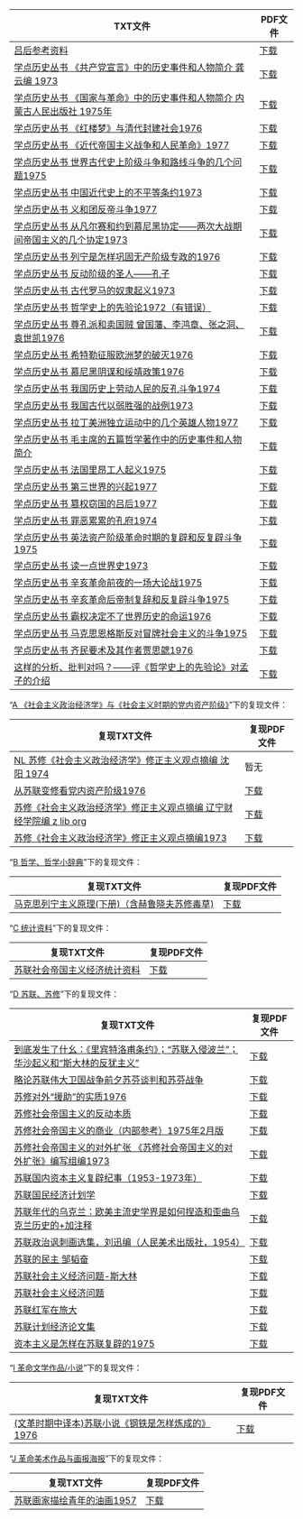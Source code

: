 | TXT文件 | PDF文件 |
| ------- | ------- |
| [吕后参考资料](K%20%E4%B8%96%E7%95%8C%E5%8F%B2/%E5%AD%A6%E7%82%B9%E5%8E%86%E5%8F%B2%E4%B8%9B%E4%B9%A6/%E5%90%95%E5%90%8E%E5%8F%82%E8%80%83%E8%B5%84%E6%96%99.txt) | [下载](K%20%E4%B8%96%E7%95%8C%E5%8F%B2/%E5%AD%A6%E7%82%B9%E5%8E%86%E5%8F%B2%E4%B8%9B%E4%B9%A6/%E5%90%95%E5%90%8E%E5%8F%82%E8%80%83%E8%B5%84%E6%96%99.pdf) |
| [学点历史丛书 《共产党宣言》中的历史事件和人物简介 龚云编 1973](K%20%E4%B8%96%E7%95%8C%E5%8F%B2/%E5%AD%A6%E7%82%B9%E5%8E%86%E5%8F%B2%E4%B8%9B%E4%B9%A6/%E5%AD%A6%E7%82%B9%E5%8E%86%E5%8F%B2%E4%B8%9B%E4%B9%A6%20%E3%80%8A%E5%85%B1%E4%BA%A7%E5%85%9A%E5%AE%A3%E8%A8%80%E3%80%8B%E4%B8%AD%E7%9A%84%E5%8E%86%E5%8F%B2%E4%BA%8B%E4%BB%B6%E5%92%8C%E4%BA%BA%E7%89%A9%E7%AE%80%E4%BB%8B%20%E9%BE%9A%E4%BA%91%E7%BC%96%201973.txt) | [下载](K%20%E4%B8%96%E7%95%8C%E5%8F%B2/%E5%AD%A6%E7%82%B9%E5%8E%86%E5%8F%B2%E4%B8%9B%E4%B9%A6/%E5%AD%A6%E7%82%B9%E5%8E%86%E5%8F%B2%E4%B8%9B%E4%B9%A6%20%E3%80%8A%E5%85%B1%E4%BA%A7%E5%85%9A%E5%AE%A3%E8%A8%80%E3%80%8B%E4%B8%AD%E7%9A%84%E5%8E%86%E5%8F%B2%E4%BA%8B%E4%BB%B6%E5%92%8C%E4%BA%BA%E7%89%A9%E7%AE%80%E4%BB%8B%20%E9%BE%9A%E4%BA%91%E7%BC%96%201973.pdf) |
| [学点历史丛书 《国家与革命》中的历史事件和人物简介 内蒙古人民出版社 1975年](K%20%E4%B8%96%E7%95%8C%E5%8F%B2/%E5%AD%A6%E7%82%B9%E5%8E%86%E5%8F%B2%E4%B8%9B%E4%B9%A6/%E5%AD%A6%E7%82%B9%E5%8E%86%E5%8F%B2%E4%B8%9B%E4%B9%A6%20%E3%80%8A%E5%9B%BD%E5%AE%B6%E4%B8%8E%E9%9D%A9%E5%91%BD%E3%80%8B%E4%B8%AD%E7%9A%84%E5%8E%86%E5%8F%B2%E4%BA%8B%E4%BB%B6%E5%92%8C%E4%BA%BA%E7%89%A9%E7%AE%80%E4%BB%8B%20%E5%86%85%E8%92%99%E5%8F%A4%E4%BA%BA%E6%B0%91%E5%87%BA%E7%89%88%E7%A4%BE%201975%E5%B9%B4.txt) | [下载](K%20%E4%B8%96%E7%95%8C%E5%8F%B2/%E5%AD%A6%E7%82%B9%E5%8E%86%E5%8F%B2%E4%B8%9B%E4%B9%A6/%E5%AD%A6%E7%82%B9%E5%8E%86%E5%8F%B2%E4%B8%9B%E4%B9%A6%20%E3%80%8A%E5%9B%BD%E5%AE%B6%E4%B8%8E%E9%9D%A9%E5%91%BD%E3%80%8B%E4%B8%AD%E7%9A%84%E5%8E%86%E5%8F%B2%E4%BA%8B%E4%BB%B6%E5%92%8C%E4%BA%BA%E7%89%A9%E7%AE%80%E4%BB%8B%20%E5%86%85%E8%92%99%E5%8F%A4%E4%BA%BA%E6%B0%91%E5%87%BA%E7%89%88%E7%A4%BE%201975%E5%B9%B4.pdf) |
| [学点历史丛书 《红楼梦》与清代封建社会1976](K%20%E4%B8%96%E7%95%8C%E5%8F%B2/%E5%AD%A6%E7%82%B9%E5%8E%86%E5%8F%B2%E4%B8%9B%E4%B9%A6/%E5%AD%A6%E7%82%B9%E5%8E%86%E5%8F%B2%E4%B8%9B%E4%B9%A6%20%E3%80%8A%E7%BA%A2%E6%A5%BC%E6%A2%A6%E3%80%8B%E4%B8%8E%E6%B8%85%E4%BB%A3%E5%B0%81%E5%BB%BA%E7%A4%BE%E4%BC%9A1976.txt) | [下载](K%20%E4%B8%96%E7%95%8C%E5%8F%B2/%E5%AD%A6%E7%82%B9%E5%8E%86%E5%8F%B2%E4%B8%9B%E4%B9%A6/%E5%AD%A6%E7%82%B9%E5%8E%86%E5%8F%B2%E4%B8%9B%E4%B9%A6%20%E3%80%8A%E7%BA%A2%E6%A5%BC%E6%A2%A6%E3%80%8B%E4%B8%8E%E6%B8%85%E4%BB%A3%E5%B0%81%E5%BB%BA%E7%A4%BE%E4%BC%9A1976.pdf) |
| [学点历史丛书 《近代帝国主义战争和人民革命》1977](K%20%E4%B8%96%E7%95%8C%E5%8F%B2/%E5%AD%A6%E7%82%B9%E5%8E%86%E5%8F%B2%E4%B8%9B%E4%B9%A6/%E5%AD%A6%E7%82%B9%E5%8E%86%E5%8F%B2%E4%B8%9B%E4%B9%A6%20%E3%80%8A%E8%BF%91%E4%BB%A3%E5%B8%9D%E5%9B%BD%E4%B8%BB%E4%B9%89%E6%88%98%E4%BA%89%E5%92%8C%E4%BA%BA%E6%B0%91%E9%9D%A9%E5%91%BD%E3%80%8B1977.txt) | [下载](K%20%E4%B8%96%E7%95%8C%E5%8F%B2/%E5%AD%A6%E7%82%B9%E5%8E%86%E5%8F%B2%E4%B8%9B%E4%B9%A6/%E5%AD%A6%E7%82%B9%E5%8E%86%E5%8F%B2%E4%B8%9B%E4%B9%A6%20%E3%80%8A%E8%BF%91%E4%BB%A3%E5%B8%9D%E5%9B%BD%E4%B8%BB%E4%B9%89%E6%88%98%E4%BA%89%E5%92%8C%E4%BA%BA%E6%B0%91%E9%9D%A9%E5%91%BD%E3%80%8B1977.pdf) |
| [学点历史丛书 世界古代史上阶级斗争和路线斗争的几个问题1975](K%20%E4%B8%96%E7%95%8C%E5%8F%B2/%E5%AD%A6%E7%82%B9%E5%8E%86%E5%8F%B2%E4%B8%9B%E4%B9%A6/%E5%AD%A6%E7%82%B9%E5%8E%86%E5%8F%B2%E4%B8%9B%E4%B9%A6%20%E4%B8%96%E7%95%8C%E5%8F%A4%E4%BB%A3%E5%8F%B2%E4%B8%8A%E9%98%B6%E7%BA%A7%E6%96%97%E4%BA%89%E5%92%8C%E8%B7%AF%E7%BA%BF%E6%96%97%E4%BA%89%E7%9A%84%E5%87%A0%E4%B8%AA%E9%97%AE%E9%A2%981975.txt) | [下载](K%20%E4%B8%96%E7%95%8C%E5%8F%B2/%E5%AD%A6%E7%82%B9%E5%8E%86%E5%8F%B2%E4%B8%9B%E4%B9%A6/%E5%AD%A6%E7%82%B9%E5%8E%86%E5%8F%B2%E4%B8%9B%E4%B9%A6%20%E4%B8%96%E7%95%8C%E5%8F%A4%E4%BB%A3%E5%8F%B2%E4%B8%8A%E9%98%B6%E7%BA%A7%E6%96%97%E4%BA%89%E5%92%8C%E8%B7%AF%E7%BA%BF%E6%96%97%E4%BA%89%E7%9A%84%E5%87%A0%E4%B8%AA%E9%97%AE%E9%A2%981975.pdf) |
| [学点历史丛书 中国近代史上的不平等条约1973](K%20%E4%B8%96%E7%95%8C%E5%8F%B2/%E5%AD%A6%E7%82%B9%E5%8E%86%E5%8F%B2%E4%B8%9B%E4%B9%A6/%E5%AD%A6%E7%82%B9%E5%8E%86%E5%8F%B2%E4%B8%9B%E4%B9%A6%20%E4%B8%AD%E5%9B%BD%E8%BF%91%E4%BB%A3%E5%8F%B2%E4%B8%8A%E7%9A%84%E4%B8%8D%E5%B9%B3%E7%AD%89%E6%9D%A1%E7%BA%A61973.txt) | [下载](K%20%E4%B8%96%E7%95%8C%E5%8F%B2/%E5%AD%A6%E7%82%B9%E5%8E%86%E5%8F%B2%E4%B8%9B%E4%B9%A6/%E5%AD%A6%E7%82%B9%E5%8E%86%E5%8F%B2%E4%B8%9B%E4%B9%A6%20%E4%B8%AD%E5%9B%BD%E8%BF%91%E4%BB%A3%E5%8F%B2%E4%B8%8A%E7%9A%84%E4%B8%8D%E5%B9%B3%E7%AD%89%E6%9D%A1%E7%BA%A61973.pdf) |
| [学点历史丛书 义和团反帝斗争1977](K%20%E4%B8%96%E7%95%8C%E5%8F%B2/%E5%AD%A6%E7%82%B9%E5%8E%86%E5%8F%B2%E4%B8%9B%E4%B9%A6/%E5%AD%A6%E7%82%B9%E5%8E%86%E5%8F%B2%E4%B8%9B%E4%B9%A6%20%E4%B9%89%E5%92%8C%E5%9B%A2%E5%8F%8D%E5%B8%9D%E6%96%97%E4%BA%891977.txt) | [下载](K%20%E4%B8%96%E7%95%8C%E5%8F%B2/%E5%AD%A6%E7%82%B9%E5%8E%86%E5%8F%B2%E4%B8%9B%E4%B9%A6/%E5%AD%A6%E7%82%B9%E5%8E%86%E5%8F%B2%E4%B8%9B%E4%B9%A6%20%E4%B9%89%E5%92%8C%E5%9B%A2%E5%8F%8D%E5%B8%9D%E6%96%97%E4%BA%891977.pdf) |
| [学点历史丛书 从凡尔赛和约到慕尼黑协定——两次大战期间帝国主义的几个协定1973](K%20%E4%B8%96%E7%95%8C%E5%8F%B2/%E5%AD%A6%E7%82%B9%E5%8E%86%E5%8F%B2%E4%B8%9B%E4%B9%A6/%E5%AD%A6%E7%82%B9%E5%8E%86%E5%8F%B2%E4%B8%9B%E4%B9%A6%20%E4%BB%8E%E5%87%A1%E5%B0%94%E8%B5%9B%E5%92%8C%E7%BA%A6%E5%88%B0%E6%85%95%E5%B0%BC%E9%BB%91%E5%8D%8F%E5%AE%9A%E2%80%94%E2%80%94%E4%B8%A4%E6%AC%A1%E5%A4%A7%E6%88%98%E6%9C%9F%E9%97%B4%E5%B8%9D%E5%9B%BD%E4%B8%BB%E4%B9%89%E7%9A%84%E5%87%A0%E4%B8%AA%E5%8D%8F%E5%AE%9A1973.txt) | [下载](K%20%E4%B8%96%E7%95%8C%E5%8F%B2/%E5%AD%A6%E7%82%B9%E5%8E%86%E5%8F%B2%E4%B8%9B%E4%B9%A6/%E5%AD%A6%E7%82%B9%E5%8E%86%E5%8F%B2%E4%B8%9B%E4%B9%A6%20%E4%BB%8E%E5%87%A1%E5%B0%94%E8%B5%9B%E5%92%8C%E7%BA%A6%E5%88%B0%E6%85%95%E5%B0%BC%E9%BB%91%E5%8D%8F%E5%AE%9A%E2%80%94%E2%80%94%E4%B8%A4%E6%AC%A1%E5%A4%A7%E6%88%98%E6%9C%9F%E9%97%B4%E5%B8%9D%E5%9B%BD%E4%B8%BB%E4%B9%89%E7%9A%84%E5%87%A0%E4%B8%AA%E5%8D%8F%E5%AE%9A1973.pdf) |
| [学点历史丛书 列宁是怎样巩固无产阶级专政的1976](K%20%E4%B8%96%E7%95%8C%E5%8F%B2/%E5%AD%A6%E7%82%B9%E5%8E%86%E5%8F%B2%E4%B8%9B%E4%B9%A6/%E5%AD%A6%E7%82%B9%E5%8E%86%E5%8F%B2%E4%B8%9B%E4%B9%A6%20%E5%88%97%E5%AE%81%E6%98%AF%E6%80%8E%E6%A0%B7%E5%B7%A9%E5%9B%BA%E6%97%A0%E4%BA%A7%E9%98%B6%E7%BA%A7%E4%B8%93%E6%94%BF%E7%9A%841976.txt) | [下载](K%20%E4%B8%96%E7%95%8C%E5%8F%B2/%E5%AD%A6%E7%82%B9%E5%8E%86%E5%8F%B2%E4%B8%9B%E4%B9%A6/%E5%AD%A6%E7%82%B9%E5%8E%86%E5%8F%B2%E4%B8%9B%E4%B9%A6%20%E5%88%97%E5%AE%81%E6%98%AF%E6%80%8E%E6%A0%B7%E5%B7%A9%E5%9B%BA%E6%97%A0%E4%BA%A7%E9%98%B6%E7%BA%A7%E4%B8%93%E6%94%BF%E7%9A%841976.pdf) |
| [学点历史丛书 反动阶级的圣人——孔子](K%20%E4%B8%96%E7%95%8C%E5%8F%B2/%E5%AD%A6%E7%82%B9%E5%8E%86%E5%8F%B2%E4%B8%9B%E4%B9%A6/%E5%AD%A6%E7%82%B9%E5%8E%86%E5%8F%B2%E4%B8%9B%E4%B9%A6%20%E5%8F%8D%E5%8A%A8%E9%98%B6%E7%BA%A7%E7%9A%84%E5%9C%A3%E4%BA%BA%E2%80%94%E2%80%94%E5%AD%94%E5%AD%90.txt) | [下载](K%20%E4%B8%96%E7%95%8C%E5%8F%B2/%E5%AD%A6%E7%82%B9%E5%8E%86%E5%8F%B2%E4%B8%9B%E4%B9%A6/%E5%AD%A6%E7%82%B9%E5%8E%86%E5%8F%B2%E4%B8%9B%E4%B9%A6%20%E5%8F%8D%E5%8A%A8%E9%98%B6%E7%BA%A7%E7%9A%84%E5%9C%A3%E4%BA%BA%E2%80%94%E2%80%94%E5%AD%94%E5%AD%90.pdf) |
| [学点历史丛书 古代罗马的奴隶起义1973](K%20%E4%B8%96%E7%95%8C%E5%8F%B2/%E5%AD%A6%E7%82%B9%E5%8E%86%E5%8F%B2%E4%B8%9B%E4%B9%A6/%E5%AD%A6%E7%82%B9%E5%8E%86%E5%8F%B2%E4%B8%9B%E4%B9%A6%20%E5%8F%A4%E4%BB%A3%E7%BD%97%E9%A9%AC%E7%9A%84%E5%A5%B4%E9%9A%B6%E8%B5%B7%E4%B9%891973.txt) | [下载](K%20%E4%B8%96%E7%95%8C%E5%8F%B2/%E5%AD%A6%E7%82%B9%E5%8E%86%E5%8F%B2%E4%B8%9B%E4%B9%A6/%E5%AD%A6%E7%82%B9%E5%8E%86%E5%8F%B2%E4%B8%9B%E4%B9%A6%20%E5%8F%A4%E4%BB%A3%E7%BD%97%E9%A9%AC%E7%9A%84%E5%A5%B4%E9%9A%B6%E8%B5%B7%E4%B9%891973.pdf) |
| [学点历史丛书 哲学史上的先验论1972（有错误）](K%20%E4%B8%96%E7%95%8C%E5%8F%B2/%E5%AD%A6%E7%82%B9%E5%8E%86%E5%8F%B2%E4%B8%9B%E4%B9%A6/%E5%AD%A6%E7%82%B9%E5%8E%86%E5%8F%B2%E4%B8%9B%E4%B9%A6%20%E5%93%B2%E5%AD%A6%E5%8F%B2%E4%B8%8A%E7%9A%84%E5%85%88%E9%AA%8C%E8%AE%BA1972%EF%BC%88%E6%9C%89%E9%94%99%E8%AF%AF%EF%BC%89.txt) | [下载](K%20%E4%B8%96%E7%95%8C%E5%8F%B2/%E5%AD%A6%E7%82%B9%E5%8E%86%E5%8F%B2%E4%B8%9B%E4%B9%A6/%E5%AD%A6%E7%82%B9%E5%8E%86%E5%8F%B2%E4%B8%9B%E4%B9%A6%20%E5%93%B2%E5%AD%A6%E5%8F%B2%E4%B8%8A%E7%9A%84%E5%85%88%E9%AA%8C%E8%AE%BA1972%EF%BC%88%E6%9C%89%E9%94%99%E8%AF%AF%EF%BC%89.pdf) |
| [学点历史丛书 尊孔派和卖国贼  曾国藩、李鸿章、张之洞、袁世凯1976](K%20%E4%B8%96%E7%95%8C%E5%8F%B2/%E5%AD%A6%E7%82%B9%E5%8E%86%E5%8F%B2%E4%B8%9B%E4%B9%A6/%E5%AD%A6%E7%82%B9%E5%8E%86%E5%8F%B2%E4%B8%9B%E4%B9%A6%20%E5%B0%8A%E5%AD%94%E6%B4%BE%E5%92%8C%E5%8D%96%E5%9B%BD%E8%B4%BC%20%20%E6%9B%BE%E5%9B%BD%E8%97%A9%E3%80%81%E6%9D%8E%E9%B8%BF%E7%AB%A0%E3%80%81%E5%BC%A0%E4%B9%8B%E6%B4%9E%E3%80%81%E8%A2%81%E4%B8%96%E5%87%AF1976.txt) | [下载](K%20%E4%B8%96%E7%95%8C%E5%8F%B2/%E5%AD%A6%E7%82%B9%E5%8E%86%E5%8F%B2%E4%B8%9B%E4%B9%A6/%E5%AD%A6%E7%82%B9%E5%8E%86%E5%8F%B2%E4%B8%9B%E4%B9%A6%20%E5%B0%8A%E5%AD%94%E6%B4%BE%E5%92%8C%E5%8D%96%E5%9B%BD%E8%B4%BC%20%20%E6%9B%BE%E5%9B%BD%E8%97%A9%E3%80%81%E6%9D%8E%E9%B8%BF%E7%AB%A0%E3%80%81%E5%BC%A0%E4%B9%8B%E6%B4%9E%E3%80%81%E8%A2%81%E4%B8%96%E5%87%AF1976.pdf) |
| [学点历史丛书 希特勒征服欧洲梦的破灭1976](K%20%E4%B8%96%E7%95%8C%E5%8F%B2/%E5%AD%A6%E7%82%B9%E5%8E%86%E5%8F%B2%E4%B8%9B%E4%B9%A6/%E5%AD%A6%E7%82%B9%E5%8E%86%E5%8F%B2%E4%B8%9B%E4%B9%A6%20%E5%B8%8C%E7%89%B9%E5%8B%92%E5%BE%81%E6%9C%8D%E6%AC%A7%E6%B4%B2%E6%A2%A6%E7%9A%84%E7%A0%B4%E7%81%AD1976.txt) | [下载](K%20%E4%B8%96%E7%95%8C%E5%8F%B2/%E5%AD%A6%E7%82%B9%E5%8E%86%E5%8F%B2%E4%B8%9B%E4%B9%A6/%E5%AD%A6%E7%82%B9%E5%8E%86%E5%8F%B2%E4%B8%9B%E4%B9%A6%20%E5%B8%8C%E7%89%B9%E5%8B%92%E5%BE%81%E6%9C%8D%E6%AC%A7%E6%B4%B2%E6%A2%A6%E7%9A%84%E7%A0%B4%E7%81%AD1976.pdf) |
| [学点历史丛书 慕尼黑阴谋和绥靖政策1976](K%20%E4%B8%96%E7%95%8C%E5%8F%B2/%E5%AD%A6%E7%82%B9%E5%8E%86%E5%8F%B2%E4%B8%9B%E4%B9%A6/%E5%AD%A6%E7%82%B9%E5%8E%86%E5%8F%B2%E4%B8%9B%E4%B9%A6%20%E6%85%95%E5%B0%BC%E9%BB%91%E9%98%B4%E8%B0%8B%E5%92%8C%E7%BB%A5%E9%9D%96%E6%94%BF%E7%AD%961976.txt) | [下载](K%20%E4%B8%96%E7%95%8C%E5%8F%B2/%E5%AD%A6%E7%82%B9%E5%8E%86%E5%8F%B2%E4%B8%9B%E4%B9%A6/%E5%AD%A6%E7%82%B9%E5%8E%86%E5%8F%B2%E4%B8%9B%E4%B9%A6%20%E6%85%95%E5%B0%BC%E9%BB%91%E9%98%B4%E8%B0%8B%E5%92%8C%E7%BB%A5%E9%9D%96%E6%94%BF%E7%AD%961976.pdf) |
| [学点历史丛书 我国历史上劳动人民的反孔斗争1974](K%20%E4%B8%96%E7%95%8C%E5%8F%B2/%E5%AD%A6%E7%82%B9%E5%8E%86%E5%8F%B2%E4%B8%9B%E4%B9%A6/%E5%AD%A6%E7%82%B9%E5%8E%86%E5%8F%B2%E4%B8%9B%E4%B9%A6%20%E6%88%91%E5%9B%BD%E5%8E%86%E5%8F%B2%E4%B8%8A%E5%8A%B3%E5%8A%A8%E4%BA%BA%E6%B0%91%E7%9A%84%E5%8F%8D%E5%AD%94%E6%96%97%E4%BA%891974.txt) | [下载](K%20%E4%B8%96%E7%95%8C%E5%8F%B2/%E5%AD%A6%E7%82%B9%E5%8E%86%E5%8F%B2%E4%B8%9B%E4%B9%A6/%E5%AD%A6%E7%82%B9%E5%8E%86%E5%8F%B2%E4%B8%9B%E4%B9%A6%20%E6%88%91%E5%9B%BD%E5%8E%86%E5%8F%B2%E4%B8%8A%E5%8A%B3%E5%8A%A8%E4%BA%BA%E6%B0%91%E7%9A%84%E5%8F%8D%E5%AD%94%E6%96%97%E4%BA%891974.pdf) |
| [学点历史丛书 我国古代以弱胜强的战例1973](K%20%E4%B8%96%E7%95%8C%E5%8F%B2/%E5%AD%A6%E7%82%B9%E5%8E%86%E5%8F%B2%E4%B8%9B%E4%B9%A6/%E5%AD%A6%E7%82%B9%E5%8E%86%E5%8F%B2%E4%B8%9B%E4%B9%A6%20%E6%88%91%E5%9B%BD%E5%8F%A4%E4%BB%A3%E4%BB%A5%E5%BC%B1%E8%83%9C%E5%BC%BA%E7%9A%84%E6%88%98%E4%BE%8B1973.txt) | [下载](K%20%E4%B8%96%E7%95%8C%E5%8F%B2/%E5%AD%A6%E7%82%B9%E5%8E%86%E5%8F%B2%E4%B8%9B%E4%B9%A6/%E5%AD%A6%E7%82%B9%E5%8E%86%E5%8F%B2%E4%B8%9B%E4%B9%A6%20%E6%88%91%E5%9B%BD%E5%8F%A4%E4%BB%A3%E4%BB%A5%E5%BC%B1%E8%83%9C%E5%BC%BA%E7%9A%84%E6%88%98%E4%BE%8B1973.pdf) |
| [学点历史丛书 拉丁美洲独立运动中的几个英雄人物1977](K%20%E4%B8%96%E7%95%8C%E5%8F%B2/%E5%AD%A6%E7%82%B9%E5%8E%86%E5%8F%B2%E4%B8%9B%E4%B9%A6/%E5%AD%A6%E7%82%B9%E5%8E%86%E5%8F%B2%E4%B8%9B%E4%B9%A6%20%E6%8B%89%E4%B8%81%E7%BE%8E%E6%B4%B2%E7%8B%AC%E7%AB%8B%E8%BF%90%E5%8A%A8%E4%B8%AD%E7%9A%84%E5%87%A0%E4%B8%AA%E8%8B%B1%E9%9B%84%E4%BA%BA%E7%89%A91977.txt) | [下载](K%20%E4%B8%96%E7%95%8C%E5%8F%B2/%E5%AD%A6%E7%82%B9%E5%8E%86%E5%8F%B2%E4%B8%9B%E4%B9%A6/%E5%AD%A6%E7%82%B9%E5%8E%86%E5%8F%B2%E4%B8%9B%E4%B9%A6%20%E6%8B%89%E4%B8%81%E7%BE%8E%E6%B4%B2%E7%8B%AC%E7%AB%8B%E8%BF%90%E5%8A%A8%E4%B8%AD%E7%9A%84%E5%87%A0%E4%B8%AA%E8%8B%B1%E9%9B%84%E4%BA%BA%E7%89%A91977.pdf) |
| [学点历史丛书 毛主席的五篇哲学著作中的历史事件和人物简介](K%20%E4%B8%96%E7%95%8C%E5%8F%B2/%E5%AD%A6%E7%82%B9%E5%8E%86%E5%8F%B2%E4%B8%9B%E4%B9%A6/%E5%AD%A6%E7%82%B9%E5%8E%86%E5%8F%B2%E4%B8%9B%E4%B9%A6%20%E6%AF%9B%E4%B8%BB%E5%B8%AD%E7%9A%84%E4%BA%94%E7%AF%87%E5%93%B2%E5%AD%A6%E8%91%97%E4%BD%9C%E4%B8%AD%E7%9A%84%E5%8E%86%E5%8F%B2%E4%BA%8B%E4%BB%B6%E5%92%8C%E4%BA%BA%E7%89%A9%E7%AE%80%E4%BB%8B.txt) | [下载](K%20%E4%B8%96%E7%95%8C%E5%8F%B2/%E5%AD%A6%E7%82%B9%E5%8E%86%E5%8F%B2%E4%B8%9B%E4%B9%A6/%E5%AD%A6%E7%82%B9%E5%8E%86%E5%8F%B2%E4%B8%9B%E4%B9%A6%20%E6%AF%9B%E4%B8%BB%E5%B8%AD%E7%9A%84%E4%BA%94%E7%AF%87%E5%93%B2%E5%AD%A6%E8%91%97%E4%BD%9C%E4%B8%AD%E7%9A%84%E5%8E%86%E5%8F%B2%E4%BA%8B%E4%BB%B6%E5%92%8C%E4%BA%BA%E7%89%A9%E7%AE%80%E4%BB%8B.pdf) |
| [学点历史丛书 法国里昂工人起义1975](K%20%E4%B8%96%E7%95%8C%E5%8F%B2/%E5%AD%A6%E7%82%B9%E5%8E%86%E5%8F%B2%E4%B8%9B%E4%B9%A6/%E5%AD%A6%E7%82%B9%E5%8E%86%E5%8F%B2%E4%B8%9B%E4%B9%A6%20%E6%B3%95%E5%9B%BD%E9%87%8C%E6%98%82%E5%B7%A5%E4%BA%BA%E8%B5%B7%E4%B9%891975.txt) | [下载](K%20%E4%B8%96%E7%95%8C%E5%8F%B2/%E5%AD%A6%E7%82%B9%E5%8E%86%E5%8F%B2%E4%B8%9B%E4%B9%A6/%E5%AD%A6%E7%82%B9%E5%8E%86%E5%8F%B2%E4%B8%9B%E4%B9%A6%20%E6%B3%95%E5%9B%BD%E9%87%8C%E6%98%82%E5%B7%A5%E4%BA%BA%E8%B5%B7%E4%B9%891975.pdf) |
| [学点历史丛书 第三世界的兴起1977](K%20%E4%B8%96%E7%95%8C%E5%8F%B2/%E5%AD%A6%E7%82%B9%E5%8E%86%E5%8F%B2%E4%B8%9B%E4%B9%A6/%E5%AD%A6%E7%82%B9%E5%8E%86%E5%8F%B2%E4%B8%9B%E4%B9%A6%20%E7%AC%AC%E4%B8%89%E4%B8%96%E7%95%8C%E7%9A%84%E5%85%B4%E8%B5%B71977.txt) | [下载](K%20%E4%B8%96%E7%95%8C%E5%8F%B2/%E5%AD%A6%E7%82%B9%E5%8E%86%E5%8F%B2%E4%B8%9B%E4%B9%A6/%E5%AD%A6%E7%82%B9%E5%8E%86%E5%8F%B2%E4%B8%9B%E4%B9%A6%20%E7%AC%AC%E4%B8%89%E4%B8%96%E7%95%8C%E7%9A%84%E5%85%B4%E8%B5%B71977.pdf) |
| [学点历史丛书 篡权窃国的吕后1977](K%20%E4%B8%96%E7%95%8C%E5%8F%B2/%E5%AD%A6%E7%82%B9%E5%8E%86%E5%8F%B2%E4%B8%9B%E4%B9%A6/%E5%AD%A6%E7%82%B9%E5%8E%86%E5%8F%B2%E4%B8%9B%E4%B9%A6%20%E7%AF%A1%E6%9D%83%E7%AA%83%E5%9B%BD%E7%9A%84%E5%90%95%E5%90%8E1977.txt) | [下载](K%20%E4%B8%96%E7%95%8C%E5%8F%B2/%E5%AD%A6%E7%82%B9%E5%8E%86%E5%8F%B2%E4%B8%9B%E4%B9%A6/%E5%AD%A6%E7%82%B9%E5%8E%86%E5%8F%B2%E4%B8%9B%E4%B9%A6%20%E7%AF%A1%E6%9D%83%E7%AA%83%E5%9B%BD%E7%9A%84%E5%90%95%E5%90%8E1977.pdf) |
| [学点历史丛书 罪恶累累的孔府1974](K%20%E4%B8%96%E7%95%8C%E5%8F%B2/%E5%AD%A6%E7%82%B9%E5%8E%86%E5%8F%B2%E4%B8%9B%E4%B9%A6/%E5%AD%A6%E7%82%B9%E5%8E%86%E5%8F%B2%E4%B8%9B%E4%B9%A6%20%E7%BD%AA%E6%81%B6%E7%B4%AF%E7%B4%AF%E7%9A%84%E5%AD%94%E5%BA%9C1974.txt) | [下载](K%20%E4%B8%96%E7%95%8C%E5%8F%B2/%E5%AD%A6%E7%82%B9%E5%8E%86%E5%8F%B2%E4%B8%9B%E4%B9%A6/%E5%AD%A6%E7%82%B9%E5%8E%86%E5%8F%B2%E4%B8%9B%E4%B9%A6%20%E7%BD%AA%E6%81%B6%E7%B4%AF%E7%B4%AF%E7%9A%84%E5%AD%94%E5%BA%9C1974.pdf) |
| [学点历史丛书 英法资产阶级革命时期的复辟和反复辟斗争1975](K%20%E4%B8%96%E7%95%8C%E5%8F%B2/%E5%AD%A6%E7%82%B9%E5%8E%86%E5%8F%B2%E4%B8%9B%E4%B9%A6/%E5%AD%A6%E7%82%B9%E5%8E%86%E5%8F%B2%E4%B8%9B%E4%B9%A6%20%E8%8B%B1%E6%B3%95%E8%B5%84%E4%BA%A7%E9%98%B6%E7%BA%A7%E9%9D%A9%E5%91%BD%E6%97%B6%E6%9C%9F%E7%9A%84%E5%A4%8D%E8%BE%9F%E5%92%8C%E5%8F%8D%E5%A4%8D%E8%BE%9F%E6%96%97%E4%BA%891975.txt) | [下载](K%20%E4%B8%96%E7%95%8C%E5%8F%B2/%E5%AD%A6%E7%82%B9%E5%8E%86%E5%8F%B2%E4%B8%9B%E4%B9%A6/%E5%AD%A6%E7%82%B9%E5%8E%86%E5%8F%B2%E4%B8%9B%E4%B9%A6%20%E8%8B%B1%E6%B3%95%E8%B5%84%E4%BA%A7%E9%98%B6%E7%BA%A7%E9%9D%A9%E5%91%BD%E6%97%B6%E6%9C%9F%E7%9A%84%E5%A4%8D%E8%BE%9F%E5%92%8C%E5%8F%8D%E5%A4%8D%E8%BE%9F%E6%96%97%E4%BA%891975.pdf) |
| [学点历史丛书 读一点世界史1973](K%20%E4%B8%96%E7%95%8C%E5%8F%B2/%E5%AD%A6%E7%82%B9%E5%8E%86%E5%8F%B2%E4%B8%9B%E4%B9%A6/%E5%AD%A6%E7%82%B9%E5%8E%86%E5%8F%B2%E4%B8%9B%E4%B9%A6%20%E8%AF%BB%E4%B8%80%E7%82%B9%E4%B8%96%E7%95%8C%E5%8F%B21973.txt) | [下载](K%20%E4%B8%96%E7%95%8C%E5%8F%B2/%E5%AD%A6%E7%82%B9%E5%8E%86%E5%8F%B2%E4%B8%9B%E4%B9%A6/%E5%AD%A6%E7%82%B9%E5%8E%86%E5%8F%B2%E4%B8%9B%E4%B9%A6%20%E8%AF%BB%E4%B8%80%E7%82%B9%E4%B8%96%E7%95%8C%E5%8F%B21973.pdf) |
| [学点历史丛书 辛亥革命前夜的一场大论战1975](K%20%E4%B8%96%E7%95%8C%E5%8F%B2/%E5%AD%A6%E7%82%B9%E5%8E%86%E5%8F%B2%E4%B8%9B%E4%B9%A6/%E5%AD%A6%E7%82%B9%E5%8E%86%E5%8F%B2%E4%B8%9B%E4%B9%A6%20%E8%BE%9B%E4%BA%A5%E9%9D%A9%E5%91%BD%E5%89%8D%E5%A4%9C%E7%9A%84%E4%B8%80%E5%9C%BA%E5%A4%A7%E8%AE%BA%E6%88%981975.txt) | [下载](K%20%E4%B8%96%E7%95%8C%E5%8F%B2/%E5%AD%A6%E7%82%B9%E5%8E%86%E5%8F%B2%E4%B8%9B%E4%B9%A6/%E5%AD%A6%E7%82%B9%E5%8E%86%E5%8F%B2%E4%B8%9B%E4%B9%A6%20%E8%BE%9B%E4%BA%A5%E9%9D%A9%E5%91%BD%E5%89%8D%E5%A4%9C%E7%9A%84%E4%B8%80%E5%9C%BA%E5%A4%A7%E8%AE%BA%E6%88%981975.pdf) |
| [学点历史丛书 辛亥革命后帝制复辞和反复辟斗争1975](K%20%E4%B8%96%E7%95%8C%E5%8F%B2/%E5%AD%A6%E7%82%B9%E5%8E%86%E5%8F%B2%E4%B8%9B%E4%B9%A6/%E5%AD%A6%E7%82%B9%E5%8E%86%E5%8F%B2%E4%B8%9B%E4%B9%A6%20%E8%BE%9B%E4%BA%A5%E9%9D%A9%E5%91%BD%E5%90%8E%E5%B8%9D%E5%88%B6%E5%A4%8D%E8%BE%9E%E5%92%8C%E5%8F%8D%E5%A4%8D%E8%BE%9F%E6%96%97%E4%BA%891975.txt) | [下载](K%20%E4%B8%96%E7%95%8C%E5%8F%B2/%E5%AD%A6%E7%82%B9%E5%8E%86%E5%8F%B2%E4%B8%9B%E4%B9%A6/%E5%AD%A6%E7%82%B9%E5%8E%86%E5%8F%B2%E4%B8%9B%E4%B9%A6%20%E8%BE%9B%E4%BA%A5%E9%9D%A9%E5%91%BD%E5%90%8E%E5%B8%9D%E5%88%B6%E5%A4%8D%E8%BE%9E%E5%92%8C%E5%8F%8D%E5%A4%8D%E8%BE%9F%E6%96%97%E4%BA%891975.pdf) |
| [学点历史丛书 霸权决定不了世界历史的命运1976](K%20%E4%B8%96%E7%95%8C%E5%8F%B2/%E5%AD%A6%E7%82%B9%E5%8E%86%E5%8F%B2%E4%B8%9B%E4%B9%A6/%E5%AD%A6%E7%82%B9%E5%8E%86%E5%8F%B2%E4%B8%9B%E4%B9%A6%20%E9%9C%B8%E6%9D%83%E5%86%B3%E5%AE%9A%E4%B8%8D%E4%BA%86%E4%B8%96%E7%95%8C%E5%8E%86%E5%8F%B2%E7%9A%84%E5%91%BD%E8%BF%901976.txt) | [下载](K%20%E4%B8%96%E7%95%8C%E5%8F%B2/%E5%AD%A6%E7%82%B9%E5%8E%86%E5%8F%B2%E4%B8%9B%E4%B9%A6/%E5%AD%A6%E7%82%B9%E5%8E%86%E5%8F%B2%E4%B8%9B%E4%B9%A6%20%E9%9C%B8%E6%9D%83%E5%86%B3%E5%AE%9A%E4%B8%8D%E4%BA%86%E4%B8%96%E7%95%8C%E5%8E%86%E5%8F%B2%E7%9A%84%E5%91%BD%E8%BF%901976.pdf) |
| [学点历史丛书 马克思恩格斯反对冒牌社会主义的斗争1975](K%20%E4%B8%96%E7%95%8C%E5%8F%B2/%E5%AD%A6%E7%82%B9%E5%8E%86%E5%8F%B2%E4%B8%9B%E4%B9%A6/%E5%AD%A6%E7%82%B9%E5%8E%86%E5%8F%B2%E4%B8%9B%E4%B9%A6%20%E9%A9%AC%E5%85%8B%E6%80%9D%E6%81%A9%E6%A0%BC%E6%96%AF%E5%8F%8D%E5%AF%B9%E5%86%92%E7%89%8C%E7%A4%BE%E4%BC%9A%E4%B8%BB%E4%B9%89%E7%9A%84%E6%96%97%E4%BA%891975.txt) | [下载](K%20%E4%B8%96%E7%95%8C%E5%8F%B2/%E5%AD%A6%E7%82%B9%E5%8E%86%E5%8F%B2%E4%B8%9B%E4%B9%A6/%E5%AD%A6%E7%82%B9%E5%8E%86%E5%8F%B2%E4%B8%9B%E4%B9%A6%20%E9%A9%AC%E5%85%8B%E6%80%9D%E6%81%A9%E6%A0%BC%E6%96%AF%E5%8F%8D%E5%AF%B9%E5%86%92%E7%89%8C%E7%A4%BE%E4%BC%9A%E4%B8%BB%E4%B9%89%E7%9A%84%E6%96%97%E4%BA%891975.pdf) |
| [学点历史丛书 齐民要术及其作者贾思勰1976](K%20%E4%B8%96%E7%95%8C%E5%8F%B2/%E5%AD%A6%E7%82%B9%E5%8E%86%E5%8F%B2%E4%B8%9B%E4%B9%A6/%E5%AD%A6%E7%82%B9%E5%8E%86%E5%8F%B2%E4%B8%9B%E4%B9%A6%20%E9%BD%90%E6%B0%91%E8%A6%81%E6%9C%AF%E5%8F%8A%E5%85%B6%E4%BD%9C%E8%80%85%E8%B4%BE%E6%80%9D%E5%8B%B01976.txt) | [下载](K%20%E4%B8%96%E7%95%8C%E5%8F%B2/%E5%AD%A6%E7%82%B9%E5%8E%86%E5%8F%B2%E4%B8%9B%E4%B9%A6/%E5%AD%A6%E7%82%B9%E5%8E%86%E5%8F%B2%E4%B8%9B%E4%B9%A6%20%E9%BD%90%E6%B0%91%E8%A6%81%E6%9C%AF%E5%8F%8A%E5%85%B6%E4%BD%9C%E8%80%85%E8%B4%BE%E6%80%9D%E5%8B%B01976.pdf) |
| [这样的分析、批判对吗？——评《哲学史上的先验论》对孟子的介绍](K%20%E4%B8%96%E7%95%8C%E5%8F%B2/%E5%AD%A6%E7%82%B9%E5%8E%86%E5%8F%B2%E4%B8%9B%E4%B9%A6/%E8%BF%99%E6%A0%B7%E7%9A%84%E5%88%86%E6%9E%90%E3%80%81%E6%89%B9%E5%88%A4%E5%AF%B9%E5%90%97%EF%BC%9F%E2%80%94%E2%80%94%E8%AF%84%E3%80%8A%E5%93%B2%E5%AD%A6%E5%8F%B2%E4%B8%8A%E7%9A%84%E5%85%88%E9%AA%8C%E8%AE%BA%E3%80%8B%E5%AF%B9%E5%AD%9F%E5%AD%90%E7%9A%84%E4%BB%8B%E7%BB%8D.txt) | [下载](K%20%E4%B8%96%E7%95%8C%E5%8F%B2/%E5%AD%A6%E7%82%B9%E5%8E%86%E5%8F%B2%E4%B8%9B%E4%B9%A6/%E8%BF%99%E6%A0%B7%E7%9A%84%E5%88%86%E6%9E%90%E3%80%81%E6%89%B9%E5%88%A4%E5%AF%B9%E5%90%97%EF%BC%9F%E2%80%94%E2%80%94%E8%AF%84%E3%80%8A%E5%93%B2%E5%AD%A6%E5%8F%B2%E4%B8%8A%E7%9A%84%E5%85%88%E9%AA%8C%E8%AE%BA%E3%80%8B%E5%AF%B9%E5%AD%9F%E5%AD%90%E7%9A%84%E4%BB%8B%E7%BB%8D.pdf) |

“[A 《社会主义政治经济学》与《社会主义时期的党内资产阶级》](../A%20%E3%80%8A%E7%A4%BE%E4%BC%9A%E4%B8%BB%E4%B9%89%E6%94%BF%E6%B2%BB%E7%BB%8F%E6%B5%8E%E5%AD%A6%E3%80%8B%E4%B8%8E%E3%80%8A%E7%A4%BE%E4%BC%9A%E4%B8%BB%E4%B9%89%E6%97%B6%E6%9C%9F%E7%9A%84%E5%85%9A%E5%86%85%E8%B5%84%E4%BA%A7%E9%98%B6%E7%BA%A7%E3%80%8B)”下的复现文件：

| 复现TXT文件 | 复现PDF文件 |
| ------- | ------- |
| [NL 苏修《社会主义政治经济学》修正主义观点摘编 沈阳 1974](NL%20%E8%8B%8F%E4%BF%AE%E3%80%8A%E7%A4%BE%E4%BC%9A%E4%B8%BB%E4%B9%89%E6%94%BF%E6%B2%BB%E7%BB%8F%E6%B5%8E%E5%AD%A6%E3%80%8B%E4%BF%AE%E6%AD%A3%E4%B8%BB%E4%B9%89%E8%A7%82%E7%82%B9%E6%91%98%E7%BC%96%20%E6%B2%88%E9%98%B3%201974.txt) | 暂无 |
| [从苏联变修看党内资产阶级1976](%E4%BB%8E%E8%8B%8F%E8%81%94%E5%8F%98%E4%BF%AE%E7%9C%8B%E5%85%9A%E5%86%85%E8%B5%84%E4%BA%A7%E9%98%B6%E7%BA%A71976.txt) | [下载](%E4%BB%8E%E8%8B%8F%E8%81%94%E5%8F%98%E4%BF%AE%E7%9C%8B%E5%85%9A%E5%86%85%E8%B5%84%E4%BA%A7%E9%98%B6%E7%BA%A71976.pdf) |
| [苏修《社会主义政治经济学》修正主义观点摘编 辽宁财经学院编 z lib org](%E8%8B%8F%E4%BF%AE%E3%80%8A%E7%A4%BE%E4%BC%9A%E4%B8%BB%E4%B9%89%E6%94%BF%E6%B2%BB%E7%BB%8F%E6%B5%8E%E5%AD%A6%E3%80%8B%E4%BF%AE%E6%AD%A3%E4%B8%BB%E4%B9%89%E8%A7%82%E7%82%B9%E6%91%98%E7%BC%96%20%E8%BE%BD%E5%AE%81%E8%B4%A2%E7%BB%8F%E5%AD%A6%E9%99%A2%E7%BC%96%20z%20lib%20org.txt) | [下载](%E8%8B%8F%E4%BF%AE%E3%80%8A%E7%A4%BE%E4%BC%9A%E4%B8%BB%E4%B9%89%E6%94%BF%E6%B2%BB%E7%BB%8F%E6%B5%8E%E5%AD%A6%E3%80%8B%E4%BF%AE%E6%AD%A3%E4%B8%BB%E4%B9%89%E8%A7%82%E7%82%B9%E6%91%98%E7%BC%96%20%E8%BE%BD%E5%AE%81%E8%B4%A2%E7%BB%8F%E5%AD%A6%E9%99%A2%E7%BC%96%20z%20lib%20org.pdf) |
| [苏修《社会主义政治经济学》修正主义观点摘编1973](%E8%8B%8F%E4%BF%AE%E3%80%8A%E7%A4%BE%E4%BC%9A%E4%B8%BB%E4%B9%89%E6%94%BF%E6%B2%BB%E7%BB%8F%E6%B5%8E%E5%AD%A6%E3%80%8B%E4%BF%AE%E6%AD%A3%E4%B8%BB%E4%B9%89%E8%A7%82%E7%82%B9%E6%91%98%E7%BC%961973.txt) | [下载](%E8%8B%8F%E4%BF%AE%E3%80%8A%E7%A4%BE%E4%BC%9A%E4%B8%BB%E4%B9%89%E6%94%BF%E6%B2%BB%E7%BB%8F%E6%B5%8E%E5%AD%A6%E3%80%8B%E4%BF%AE%E6%AD%A3%E4%B8%BB%E4%B9%89%E8%A7%82%E7%82%B9%E6%91%98%E7%BC%961973.pdf) |

“[B 哲学、哲学小辞典](../B%20%E5%93%B2%E5%AD%A6%E3%80%81%E5%93%B2%E5%AD%A6%E5%B0%8F%E8%BE%9E%E5%85%B8)”下的复现文件：

| 复现TXT文件 | 复现PDF文件 |
| ------- | ------- |
| [马克思列宁主义原理(下册)（含赫鲁晓夫苏修毒草)](%E9%A9%AC%E5%85%8B%E6%80%9D%E5%88%97%E5%AE%81%E4%B8%BB%E4%B9%89%E5%8E%9F%E7%90%86%28%E4%B8%8B%E5%86%8C%29%EF%BC%88%E5%90%AB%E8%B5%AB%E9%B2%81%E6%99%93%E5%A4%AB%E8%8B%8F%E4%BF%AE%E6%AF%92%E8%8D%89%29.txt) | [下载](%E9%A9%AC%E5%85%8B%E6%80%9D%E5%88%97%E5%AE%81%E4%B8%BB%E4%B9%89%E5%8E%9F%E7%90%86%28%E4%B8%8B%E5%86%8C%29%EF%BC%88%E5%90%AB%E8%B5%AB%E9%B2%81%E6%99%93%E5%A4%AB%E8%8B%8F%E4%BF%AE%E6%AF%92%E8%8D%89%29.pdf) |

“[C 统计资料](../C%20%E7%BB%9F%E8%AE%A1%E8%B5%84%E6%96%99)”下的复现文件：

| 复现TXT文件 | 复现PDF文件 |
| ------- | ------- |
| [苏联社会帝国主义经济统计资料](%E8%8B%8F%E8%81%94%E7%A4%BE%E4%BC%9A%E5%B8%9D%E5%9B%BD%E4%B8%BB%E4%B9%89%E7%BB%8F%E6%B5%8E%E7%BB%9F%E8%AE%A1%E8%B5%84%E6%96%99.txt) | [下载](%E8%8B%8F%E8%81%94%E7%A4%BE%E4%BC%9A%E5%B8%9D%E5%9B%BD%E4%B8%BB%E4%B9%89%E7%BB%8F%E6%B5%8E%E7%BB%9F%E8%AE%A1%E8%B5%84%E6%96%99.pdf) |

“[D 苏联、苏修](../D%20%E8%8B%8F%E8%81%94%E3%80%81%E8%8B%8F%E4%BF%AE)”下的复现文件：

| 复现TXT文件 | 复现PDF文件 |
| ------- | ------- |
| [到底发生了什幺：《里宾特洛甫条约》；“苏联入侵波兰”；华沙起义和“斯大林的反犹主义”](%E5%88%B0%E5%BA%95%E5%8F%91%E7%94%9F%E4%BA%86%E4%BB%80%E5%B9%BA%EF%BC%9A%E3%80%8A%E9%87%8C%E5%AE%BE%E7%89%B9%E6%B4%9B%E7%94%AB%E6%9D%A1%E7%BA%A6%E3%80%8B%EF%BC%9B%E2%80%9C%E8%8B%8F%E8%81%94%E5%85%A5%E4%BE%B5%E6%B3%A2%E5%85%B0%E2%80%9D%EF%BC%9B%E5%8D%8E%E6%B2%99%E8%B5%B7%E4%B9%89%E5%92%8C%E2%80%9C%E6%96%AF%E5%A4%A7%E6%9E%97%E7%9A%84%E5%8F%8D%E7%8A%B9%E4%B8%BB%E4%B9%89%E2%80%9D.txt) | [下载](%E5%88%B0%E5%BA%95%E5%8F%91%E7%94%9F%E4%BA%86%E4%BB%80%E5%B9%BA%EF%BC%9A%E3%80%8A%E9%87%8C%E5%AE%BE%E7%89%B9%E6%B4%9B%E7%94%AB%E6%9D%A1%E7%BA%A6%E3%80%8B%EF%BC%9B%E2%80%9C%E8%8B%8F%E8%81%94%E5%85%A5%E4%BE%B5%E6%B3%A2%E5%85%B0%E2%80%9D%EF%BC%9B%E5%8D%8E%E6%B2%99%E8%B5%B7%E4%B9%89%E5%92%8C%E2%80%9C%E6%96%AF%E5%A4%A7%E6%9E%97%E7%9A%84%E5%8F%8D%E7%8A%B9%E4%B8%BB%E4%B9%89%E2%80%9D.pdf) |
| [略论苏联伟大卫国战争前夕苏芬谈判和苏芬战争](%E7%95%A5%E8%AE%BA%E8%8B%8F%E8%81%94%E4%BC%9F%E5%A4%A7%E5%8D%AB%E5%9B%BD%E6%88%98%E4%BA%89%E5%89%8D%E5%A4%95%E8%8B%8F%E8%8A%AC%E8%B0%88%E5%88%A4%E5%92%8C%E8%8B%8F%E8%8A%AC%E6%88%98%E4%BA%89.txt) | [下载](%E7%95%A5%E8%AE%BA%E8%8B%8F%E8%81%94%E4%BC%9F%E5%A4%A7%E5%8D%AB%E5%9B%BD%E6%88%98%E4%BA%89%E5%89%8D%E5%A4%95%E8%8B%8F%E8%8A%AC%E8%B0%88%E5%88%A4%E5%92%8C%E8%8B%8F%E8%8A%AC%E6%88%98%E4%BA%89.pdf) |
| [苏修对外“援助”的实质1976](%E8%8B%8F%E4%BF%AE%E5%AF%B9%E5%A4%96%E2%80%9C%E6%8F%B4%E5%8A%A9%E2%80%9D%E7%9A%84%E5%AE%9E%E8%B4%A81976.txt) | [下载](%E8%8B%8F%E4%BF%AE%E5%AF%B9%E5%A4%96%E2%80%9C%E6%8F%B4%E5%8A%A9%E2%80%9D%E7%9A%84%E5%AE%9E%E8%B4%A81976.pdf) |
| [苏修社会帝国主义的反动本质](%E8%8B%8F%E4%BF%AE%E7%A4%BE%E4%BC%9A%E5%B8%9D%E5%9B%BD%E4%B8%BB%E4%B9%89%E7%9A%84%E5%8F%8D%E5%8A%A8%E6%9C%AC%E8%B4%A8.txt) | [下载](%E8%8B%8F%E4%BF%AE%E7%A4%BE%E4%BC%9A%E5%B8%9D%E5%9B%BD%E4%B8%BB%E4%B9%89%E7%9A%84%E5%8F%8D%E5%8A%A8%E6%9C%AC%E8%B4%A8.pdf) |
| [苏修社会帝国主义的商业（内部参考）1975年2月版](%E8%8B%8F%E4%BF%AE%E7%A4%BE%E4%BC%9A%E5%B8%9D%E5%9B%BD%E4%B8%BB%E4%B9%89%E7%9A%84%E5%95%86%E4%B8%9A%EF%BC%88%E5%86%85%E9%83%A8%E5%8F%82%E8%80%83%EF%BC%891975%E5%B9%B42%E6%9C%88%E7%89%88.txt) | [下载](%E8%8B%8F%E4%BF%AE%E7%A4%BE%E4%BC%9A%E5%B8%9D%E5%9B%BD%E4%B8%BB%E4%B9%89%E7%9A%84%E5%95%86%E4%B8%9A%EF%BC%88%E5%86%85%E9%83%A8%E5%8F%82%E8%80%83%EF%BC%891975%E5%B9%B42%E6%9C%88%E7%89%88.pdf) |
| [苏修社会帝国主义的对外扩张 《苏修社会帝国主义的对外扩张》编写组编1973](%E8%8B%8F%E4%BF%AE%E7%A4%BE%E4%BC%9A%E5%B8%9D%E5%9B%BD%E4%B8%BB%E4%B9%89%E7%9A%84%E5%AF%B9%E5%A4%96%E6%89%A9%E5%BC%A0%20%E3%80%8A%E8%8B%8F%E4%BF%AE%E7%A4%BE%E4%BC%9A%E5%B8%9D%E5%9B%BD%E4%B8%BB%E4%B9%89%E7%9A%84%E5%AF%B9%E5%A4%96%E6%89%A9%E5%BC%A0%E3%80%8B%E7%BC%96%E5%86%99%E7%BB%84%E7%BC%961973.txt) | [下载](%E8%8B%8F%E4%BF%AE%E7%A4%BE%E4%BC%9A%E5%B8%9D%E5%9B%BD%E4%B8%BB%E4%B9%89%E7%9A%84%E5%AF%B9%E5%A4%96%E6%89%A9%E5%BC%A0%20%E3%80%8A%E8%8B%8F%E4%BF%AE%E7%A4%BE%E4%BC%9A%E5%B8%9D%E5%9B%BD%E4%B8%BB%E4%B9%89%E7%9A%84%E5%AF%B9%E5%A4%96%E6%89%A9%E5%BC%A0%E3%80%8B%E7%BC%96%E5%86%99%E7%BB%84%E7%BC%961973.pdf) |
| [苏联国内资本主义复辟纪事（1953-1973年）](%E8%8B%8F%E8%81%94%E5%9B%BD%E5%86%85%E8%B5%84%E6%9C%AC%E4%B8%BB%E4%B9%89%E5%A4%8D%E8%BE%9F%E7%BA%AA%E4%BA%8B%EF%BC%881953-1973%E5%B9%B4%EF%BC%89.txt) | [下载](%E8%8B%8F%E8%81%94%E5%9B%BD%E5%86%85%E8%B5%84%E6%9C%AC%E4%B8%BB%E4%B9%89%E5%A4%8D%E8%BE%9F%E7%BA%AA%E4%BA%8B%EF%BC%881953-1973%E5%B9%B4%EF%BC%89.pdf) |
| [苏联国民经济计划学](%E8%8B%8F%E8%81%94%E5%9B%BD%E6%B0%91%E7%BB%8F%E6%B5%8E%E8%AE%A1%E5%88%92%E5%AD%A6.txt) | [下载](%E8%8B%8F%E8%81%94%E5%9B%BD%E6%B0%91%E7%BB%8F%E6%B5%8E%E8%AE%A1%E5%88%92%E5%AD%A6.pdf) |
| [苏联年代的乌克兰：欧美主流史学界是如何捏造和歪曲乌克兰历史的+加注释](%E8%8B%8F%E8%81%94%E5%B9%B4%E4%BB%A3%E7%9A%84%E4%B9%8C%E5%85%8B%E5%85%B0%EF%BC%9A%E6%AC%A7%E7%BE%8E%E4%B8%BB%E6%B5%81%E5%8F%B2%E5%AD%A6%E7%95%8C%E6%98%AF%E5%A6%82%E4%BD%95%E6%8D%8F%E9%80%A0%E5%92%8C%E6%AD%AA%E6%9B%B2%E4%B9%8C%E5%85%8B%E5%85%B0%E5%8E%86%E5%8F%B2%E7%9A%84%2B%E5%8A%A0%E6%B3%A8%E9%87%8A.txt) | [下载](%E8%8B%8F%E8%81%94%E5%B9%B4%E4%BB%A3%E7%9A%84%E4%B9%8C%E5%85%8B%E5%85%B0%EF%BC%9A%E6%AC%A7%E7%BE%8E%E4%B8%BB%E6%B5%81%E5%8F%B2%E5%AD%A6%E7%95%8C%E6%98%AF%E5%A6%82%E4%BD%95%E6%8D%8F%E9%80%A0%E5%92%8C%E6%AD%AA%E6%9B%B2%E4%B9%8C%E5%85%8B%E5%85%B0%E5%8E%86%E5%8F%B2%E7%9A%84%2B%E5%8A%A0%E6%B3%A8%E9%87%8A.pdf) |
| [苏联政治讽刺画选集，刘迅编（人民美术出版社，1954）](%E8%8B%8F%E8%81%94%E6%94%BF%E6%B2%BB%E8%AE%BD%E5%88%BA%E7%94%BB%E9%80%89%E9%9B%86%EF%BC%8C%E5%88%98%E8%BF%85%E7%BC%96%EF%BC%88%E4%BA%BA%E6%B0%91%E7%BE%8E%E6%9C%AF%E5%87%BA%E7%89%88%E7%A4%BE%EF%BC%8C1954%EF%BC%89.txt) | [下载](%E8%8B%8F%E8%81%94%E6%94%BF%E6%B2%BB%E8%AE%BD%E5%88%BA%E7%94%BB%E9%80%89%E9%9B%86%EF%BC%8C%E5%88%98%E8%BF%85%E7%BC%96%EF%BC%88%E4%BA%BA%E6%B0%91%E7%BE%8E%E6%9C%AF%E5%87%BA%E7%89%88%E7%A4%BE%EF%BC%8C1954%EF%BC%89.pdf) |
| [苏联的民主 邹韬奋](%E8%8B%8F%E8%81%94%E7%9A%84%E6%B0%91%E4%B8%BB%20%E9%82%B9%E9%9F%AC%E5%A5%8B.txt) | [下载](%E8%8B%8F%E8%81%94%E7%9A%84%E6%B0%91%E4%B8%BB%20%E9%82%B9%E9%9F%AC%E5%A5%8B.pdf) |
| [苏联社会主义经济问题-斯大林](%E8%8B%8F%E8%81%94%E7%A4%BE%E4%BC%9A%E4%B8%BB%E4%B9%89%E7%BB%8F%E6%B5%8E%E9%97%AE%E9%A2%98-%E6%96%AF%E5%A4%A7%E6%9E%97.txt) | [下载](%E8%8B%8F%E8%81%94%E7%A4%BE%E4%BC%9A%E4%B8%BB%E4%B9%89%E7%BB%8F%E6%B5%8E%E9%97%AE%E9%A2%98-%E6%96%AF%E5%A4%A7%E6%9E%97.pdf) |
| [苏联社会主义经济问题](%E8%8B%8F%E8%81%94%E7%A4%BE%E4%BC%9A%E4%B8%BB%E4%B9%89%E7%BB%8F%E6%B5%8E%E9%97%AE%E9%A2%98.txt) | [下载](%E8%8B%8F%E8%81%94%E7%A4%BE%E4%BC%9A%E4%B8%BB%E4%B9%89%E7%BB%8F%E6%B5%8E%E9%97%AE%E9%A2%98.pdf) |
| [苏联红军在旅大](%E8%8B%8F%E8%81%94%E7%BA%A2%E5%86%9B%E5%9C%A8%E6%97%85%E5%A4%A7.txt) | [下载](%E8%8B%8F%E8%81%94%E7%BA%A2%E5%86%9B%E5%9C%A8%E6%97%85%E5%A4%A7.pdf) |
| [苏联计划经济论文集](%E8%8B%8F%E8%81%94%E8%AE%A1%E5%88%92%E7%BB%8F%E6%B5%8E%E8%AE%BA%E6%96%87%E9%9B%86.txt) | [下载](%E8%8B%8F%E8%81%94%E8%AE%A1%E5%88%92%E7%BB%8F%E6%B5%8E%E8%AE%BA%E6%96%87%E9%9B%86.pdf) |
| [资本主义是怎样在苏联复辟的1975](%E8%B5%84%E6%9C%AC%E4%B8%BB%E4%B9%89%E6%98%AF%E6%80%8E%E6%A0%B7%E5%9C%A8%E8%8B%8F%E8%81%94%E5%A4%8D%E8%BE%9F%E7%9A%841975.txt) | [下载](%E8%B5%84%E6%9C%AC%E4%B8%BB%E4%B9%89%E6%98%AF%E6%80%8E%E6%A0%B7%E5%9C%A8%E8%8B%8F%E8%81%94%E5%A4%8D%E8%BE%9F%E7%9A%841975.pdf) |

“[I 革命文学作品/小说](../I%20%E9%9D%A9%E5%91%BD%E6%96%87%E5%AD%A6%E4%BD%9C%E5%93%81/%E5%B0%8F%E8%AF%B4)”下的复现文件：

| 复现TXT文件 | 复现PDF文件 |
| ------- | ------- |
| [(文革时期中译本)苏联小说《钢铁是怎样炼成的》1976](%28%E6%96%87%E9%9D%A9%E6%97%B6%E6%9C%9F%E4%B8%AD%E8%AF%91%E6%9C%AC%29%E8%8B%8F%E8%81%94%E5%B0%8F%E8%AF%B4%E3%80%8A%E9%92%A2%E9%93%81%E6%98%AF%E6%80%8E%E6%A0%B7%E7%82%BC%E6%88%90%E7%9A%84%E3%80%8B1976.txt) | [下载](%28%E6%96%87%E9%9D%A9%E6%97%B6%E6%9C%9F%E4%B8%AD%E8%AF%91%E6%9C%AC%29%E8%8B%8F%E8%81%94%E5%B0%8F%E8%AF%B4%E3%80%8A%E9%92%A2%E9%93%81%E6%98%AF%E6%80%8E%E6%A0%B7%E7%82%BC%E6%88%90%E7%9A%84%E3%80%8B1976.pdf) |

“[J 革命美术作品与画报海报](../J%20%E9%9D%A9%E5%91%BD%E7%BE%8E%E6%9C%AF%E4%BD%9C%E5%93%81%E4%B8%8E%E7%94%BB%E6%8A%A5%E6%B5%B7%E6%8A%A5)”下的复现文件：

| 复现TXT文件 | 复现PDF文件 |
| ------- | ------- |
| [苏联画家描绘青年的油画1957](%E8%8B%8F%E8%81%94%E7%94%BB%E5%AE%B6%E6%8F%8F%E7%BB%98%E9%9D%92%E5%B9%B4%E7%9A%84%E6%B2%B9%E7%94%BB1957.txt) | [下载](%E8%8B%8F%E8%81%94%E7%94%BB%E5%AE%B6%E6%8F%8F%E7%BB%98%E9%9D%92%E5%B9%B4%E7%9A%84%E6%B2%B9%E7%94%BB1957.pdf) |
